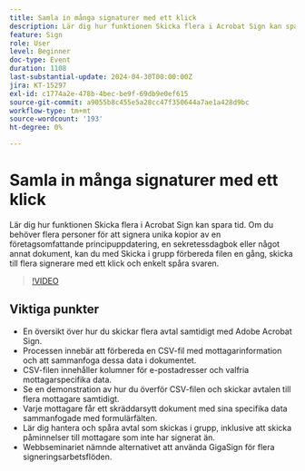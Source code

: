 ```yaml
---
title: Samla in många signaturer med ett klick
description: Lär dig hur funktionen Skicka flera i Acrobat Sign kan spara tid.
feature: Sign
role: User
level: Beginner
doc-type: Event
duration: 1108
last-substantial-update: 2024-04-30T00:00:00Z
jira: KT-15297
exl-id: c1774a2e-478b-4bec-be9f-69db9e0ef615
source-git-commit: a9055b8c455e5a28cc47f350644a7ae1a428d9bc
workflow-type: tm+mt
source-wordcount: '193'
ht-degree: 0%

---
```


# Samla in många signaturer med ett klick

Lär dig hur funktionen Skicka flera i Acrobat Sign kan spara tid. Om du behöver flera personer för att signera unika kopior av en företagsomfattande principuppdatering, en sekretessdagbok eller något annat dokument, kan du med Skicka i grupp förbereda filen en gång, skicka till flera signerare med ett klick och enkelt spåra svaren.

>[!VIDEO](https://video.tv.adobe.com/v/3428188/?learn=on)

## Viktiga punkter

* En översikt över hur du skickar flera avtal samtidigt med Adobe Acrobat Sign.
* Processen innebär att förbereda en CSV-fil med mottagarinformation och att sammanfoga dessa data i dokumentet.
* CSV-filen innehåller kolumner för e-postadresser och valfria mottagarspecifika data.
* Se en demonstration av hur du överför CSV-filen och skickar avtalen till flera mottagare samtidigt.
* Varje mottagare får ett skräddarsytt dokument med sina specifika data sammanfogade med formulärfälten.
* Lär dig hantera och spåra avtal som skickas i grupp, inklusive att skicka påminnelser till mottagare som inte har signerat än.
* Webbseminariet nämnde alternativet att använda GigaSign för flera signeringsarbetsflöden.
